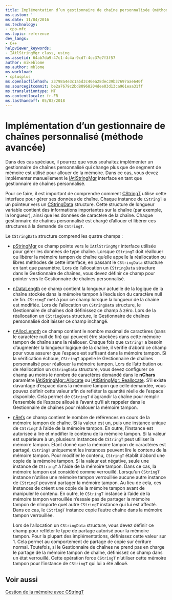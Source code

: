 ```yaml
---
title: Implémentation d’un gestionnaire de chaîne personnalisée (méthode d’avancé) | Documents Microsoft
ms.custom: ''
ms.date: 11/04/2016
ms.technology:
- cpp-mfc
ms.topic: reference
dev_langs:
- C++
helpviewer_keywords:
- IAtlStringMgr class, using
ms.assetid: 64ab7da9-47c1-4c4a-9cd7-4cc37e7f3f57
author: mikeblome
ms.author: mblome
ms.workload:
- cplusplus
ms.openlocfilehash: 23798a4e3c1a5d3c46ea28dec39b37697aae640f
ms.sourcegitcommit: be2a7679c2bd80968204dee03d13ca961eaa31ff
ms.translationtype: MT
ms.contentlocale: fr-FR
ms.lasthandoff: 05/03/2018
---
```

# <a name="implementation-of-a-custom-string-manager-advanced-method"></a>Implémentation d’un gestionnaire de chaînes personnalisé (méthode avancée)
Dans des cas spéciaux, il pourrez que vous souhaitez implémenter un gestionnaire de chaînes personnalisé qui change plus que de segment de mémoire est utilisé pour allouer de la mémoire. Dans ce cas, vous devez implémenter manuellement le [IAtlStringMgr](../atl-mfc-shared/reference/iatlstringmgr-class.md) interface en tant que gestionnaire de chaînes personnalisé.  
  
 Pour ce faire, il est important de comprendre comment [CStringT](../atl-mfc-shared/reference/cstringt-class.md) utilise cette interface pour gérer ses données de chaîne. Chaque instance de `CStringT` a un pointeur vers un [CStringData](../atl-mfc-shared/reference/cstringdata-class.md) structure. Cette structure de longueur variable contient des informations importantes sur la chaîne (par exemple, la longueur), ainsi que les données de caractère de la chaîne. Chaque gestionnaire de chaînes personnalisé est chargé d’allouer et libérer ces structures à la demande de `CStringT`.  
  
 Le `CStringData` structure comprend les quatre champs :  
  
-   [pStringMgr](../atl-mfc-shared/reference/cstringdata-class.md#pstringmgr) ce champ pointe vers le `IAtlStringMgr` interface utilisée pour gérer les données de type chaîne. Lorsque `CStringT` doit réallouer ou libérer la mémoire tampon de chaîne qu’elle appelle la réallocation ou libres méthodes de cette interface, en passant le `CStringData` structure en tant que paramètre. Lors de l’allocation un `CStringData` structure dans le Gestionnaire de chaînes, vous devez définir ce champ pour pointer vers le Gestionnaire de chaînes personnalisé.  
  
-   [nDataLength](../atl-mfc-shared/reference/cstringdata-class.md#ndatalength) ce champ contient la longueur actuelle de la logique de la chaîne stockée dans la mémoire tampon à l’exclusion du caractère null de fin. `CStringT` met à jour ce champ lorsque la longueur de la chaîne est modifiée. Lors de l’allocation un `CStringData` structure, le Gestionnaire de chaînes doit définissez ce champ à zéro. Lors de la réallocation un `CStringData` structure, le Gestionnaire de chaînes personnalisé doit laisser ce champ inchangé.  
  
-   [nAllocLength](../atl-mfc-shared/reference/cstringdata-class.md#nalloclength) ce champ contient le nombre maximal de caractères (sans le caractère null de fin) qui peuvent être stockées dans cette mémoire tampon de chaîne sans la réallouer. Chaque fois que `CStringT` a besoin d’augmenter la longueur logique de la chaîne, il vérifie d’abord ce champ pour vous assurer que l’espace est suffisant dans la mémoire tampon. Si la vérification échoue, `CStringT` appelle le Gestionnaire de chaînes personnalisé pour réallouer la mémoire tampon. Lors de l’attribution ou de réallocation un `CStringData` structure, vous devez configurer ce champ au moins le nombre de caractères demandé dans le **nChars** paramètre [IAtlStringMgr::Allocate](../atl-mfc-shared/reference/iatlstringmgr-class.md#allocate) ou [IAtlStringMgr::Reallocate](../atl-mfc-shared/reference/iatlstringmgr-class.md#reallocate). S’il existe davantage d’espace dans la mémoire tampon que celle demandée, vous pouvez définir cette valeur afin de refléter la quantité réelle de l’espace disponible. Cela permet de `CStringT` d’agrandir la chaîne pour remplir l’ensemble de l’espace alloué à l’avant qu’il ait rappeler dans le Gestionnaire de chaînes pour réallouer la mémoire tampon.  
  
-   [nRefs](../atl-mfc-shared/reference/cstringdata-class.md#nrefs) ce champ contient le nombre de références en cours de la mémoire tampon de chaîne. Si la valeur est un, puis une instance unique de `CStringT` à l’aide de la mémoire tampon. En outre, l’instance est autorisée à lire et modifier le contenu de la mémoire tampon. Si la valeur est supérieure à un, plusieurs instances de `CStringT` peut utiliser la mémoire tampon. Étant donné que la mémoire tampon de caractères est partagé, `CStringT` uniquement les instances peuvent lire le contenu de la mémoire tampon. Pour modifier le contenu, `CStringT` établit d’abord une copie de la mémoire tampon. Si la valeur est négative, seule une instance de `CStringT` à l’aide de la mémoire tampon. Dans ce cas, la mémoire tampon est considéré comme verrouillé. Lorsqu’un `CStringT` instance n’utilise une mémoire tampon verrouillée aucune autre instance de `CStringT` peuvent partager la mémoire tampon. Au lieu de cela, ces instances de créent une copie de la mémoire tampon avant de manipuler le contenu. En outre, le `CStringT` instance à l’aide de la mémoire tampon verrouillée n’essaie pas de partager la mémoire tampon de n’importe quel autre `CStringT` instance qui lui est affecté. Dans ce cas, le `CStringT` instance copie l’autre chaîne dans la mémoire tampon verrouillée.  
  
     Lors de l’allocation un `CStringData` structure, vous devez définir ce champ pour refléter le type de partage autorisé pour la mémoire tampon. Pour la plupart des implémentations, définissez cette valeur sur 1. Cela permet au comportement de partage de copie sur écriture normal. Toutefois, si le Gestionnaire de chaînes ne prend pas en charge le partage de la mémoire tampon de chaîne, définissez ce champ dans un état verrouillé. Cette opération force `CStringT` n’utiliser cette mémoire tampon pour l’instance de `CStringT` qui lui a été alloué.  
  
## <a name="see-also"></a>Voir aussi  
 [Gestion de la mémoire avec CStringT](../atl-mfc-shared/memory-management-with-cstringt.md)

